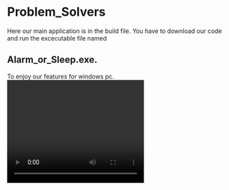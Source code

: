 # Problem_Solvers
Here our main application is in the build file. You have to download our code and run the excecutable file named 
## Alarm_or_Sleep.exe. 
To enjoy our features for windows pc.
<video width="320" height="240" autoplay loop>
  <source src="" type="video/mp4" /></video>

